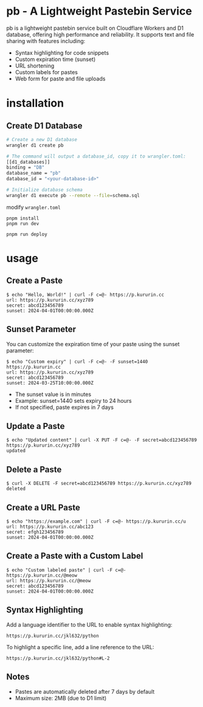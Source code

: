 # pb - A Lightweight Pastebin Service

pb is a lightweight pastebin service built on Cloudflare Workers and D1 database, offering high performance and reliability. It supports text and file sharing with features including:

- Syntax highlighting for code snippets
- Custom expiration time (sunset)
- URL shortening
- Custom labels for pastes
- Web form for paste and file uploads

# installation

## Create D1 Database

```bash
# Create a new D1 database
wrangler d1 create pb

# The command will output a database_id, copy it to wrangler.toml:
[[d1_databases]]
binding = "DB"
database_name = "pb"
database_id = "<your-database-id>"

# Initialize database schema
wrangler d1 execute pb --remote --file=schema.sql
```

modify `wrangler.toml`

```
pnpm install
pnpm run dev
```

```
pnpm run deploy
```

# usage

## Create a Paste

```
$ echo "Hello, World!" | curl -F c=@- https://p.kururin.cc
url: https://p.kururin.cc/xyz789
secret: abcd123456789
sunset: 2024-04-01T00:00:00.000Z
```

## Sunset Parameter

You can customize the expiration time of your paste using the sunset parameter:

```
$ echo "Custom expiry" | curl -F c=@- -F sunset=1440 https://p.kururin.cc
url: https://p.kururin.cc/xyz789
secret: abcd123456789
sunset: 2024-03-25T10:00:00.000Z
```

- The sunset value is in minutes
- Example: sunset=1440 sets expiry to 24 hours
- If not specified, paste expires in 7 days

## Update a Paste

```
$ echo "Updated content" | curl -X PUT -F c=@- -F secret=abcd123456789 https://p.kururin.cc/xyz789
updated
```

## Delete a Paste

```
$ curl -X DELETE -F secret=abcd123456789 https://p.kururin.cc/xyz789
deleted
```

## Create a URL Paste

```
$ echo "https://example.com" | curl -F c=@- https://p.kururin.cc/u
url: https://p.kururin.cc/abc123
secret: efgh123456789
sunset: 2024-04-01T00:00:00.000Z
```

## Create a Paste with a Custom Label

```
$ echo "Custom labeled paste" | curl -F c=@- https://p.kururin.cc/@meow
url: https://p.kururin.cc/@meow
secret: abcd123456789
sunset: 2024-04-01T00:00:00.000Z
```

## Syntax Highlighting

Add a language identifier to the URL to enable syntax highlighting:

```
https://p.kururin.cc/jkl632/python
```

To highlight a specific line, add a line reference to the URL:

```
https://p.kururin.cc/jkl632/python#L-2
```

## Notes

- Pastes are automatically deleted after 7 days by default
- Maximum size: 2MB (due to D1 limit)
